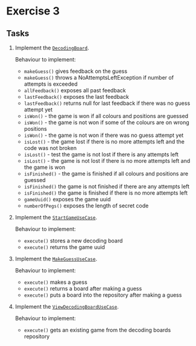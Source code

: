 # Exercise 3

## Tasks

1. Implement the [`DecodingBoard`](../src/Game/DecodingBoard.php).

    Behaviour to implement:

    * `makeGuess()` gives feedback on the guess
    * `makeGuess()` throws a NoAttemptsLeftException if number of attempts is exceeded
    * `allFeedback()` exposes all past feedback
    * `lastFeedback()` exposes the last feedback
    * `lastFeedback()` returns null for last feedback if there was no guess attempt yet
    * `isWon()` - the game is won if all colours and positions are guessed
    * `isWon()` - the game is not won if some of the colours are on wrong positions
    * `isWon()` - the game is not won if there was no guess attempt yet
    * `isLost()` - the game lost if there is no more attempts left and the code was not broken
    * `isLost()` - test the game is not lost if there is any attempts left
    * `isLost()` - the game is not lost if there is no more attempts left and the game is won
    * `isFinished()` - the game is finished if all colours and positions are guessed
    * `isFinished()` the game is not finished if there are any attempts left
    * `isFinished()` the game is finished if there is no more attempts left
    * `gameUuid()` exposes the game uuid
    * `numberOfPegs()` exposes the length of secret code

2. Implement the [`StartGameUseCase`](../src/UseCase/StartGameUseCase.php).

    Behaviour to implement:

    * `execute()` stores a new decoding board
    * `execute()` returns the game uuid

3. Implement the [`MakeGuessUseCase`](../src/UseCase/MakeGuessUseCase.php).

    Behaviour to implement:

    * `execute()` makes a guess
    * `execute()` returns a board after making a guess
    * `execute()` puts a board into the repository after making a guess

4. Implement the [`ViewDecodingBoardUseCase`](../src/UseCase/ViewDecodingBoardUseCase.php).

    Behaviour to implement:

    * `execute()` gets an existing game from the decoding boards repository
